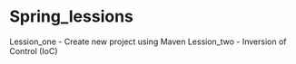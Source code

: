 # Spring_lessions

Lession_one - Create new project using Maven
Lession_two - Inversion of Control (IoC)